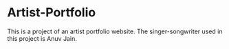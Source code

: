 # Artist-Portfolio
This is a project of an artist portfolio website. The singer-songwriter used in this project is Anuv Jain.

